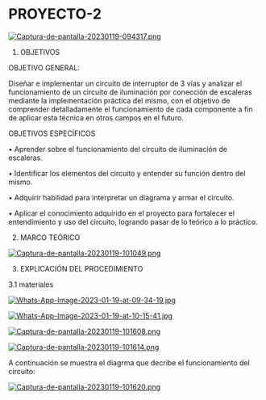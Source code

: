 # PROYECTO-2

[![Captura-de-pantalla-20230119-094317.png](https://i.postimg.cc/8zXgbRxx/Captura-de-pantalla-20230119-094317.png)](https://postimg.cc/TKbsdDdc)

1. OBJETIVOS

OBJETIVO GENERAL:

Diseñar e implementar un circuito de interruptor de 3 vías y analizar el funcionamiento de un circuito de iluminación por conección de escaleras mediante la implementación práctica del mismo, con el objetivo de comprender detalladamente el funcionamiento de cada componente a fin de aplicar esta técnica en otros campos en el futuro.

OBJETIVOS ESPECÍFICOS

• Aprender sobre el funcionamiento del circuito de iluminación de escaleras.

• Identificar los elementos del circuito y entender su función dentro del mismo.

• Adquirir habilidad para interpretar un diagrama y armar el circuito.

• Aplicar el conocimiento adquirido en el proyecto para fortalecer el entendimiento y uso del circuito, logrando pasar de lo teórico a lo práctico.

2. MARCO TEÓRICO

[![Captura-de-pantalla-20230119-101049.png](https://i.postimg.cc/bwPC7ZfL/Captura-de-pantalla-20230119-101049.png)](https://postimg.cc/ykfy9YdS)

3. EXPLICACIÓN DEL PROCEDIMIENTO

3.1 materiales 

 [![Whats-App-Image-2023-01-19-at-09-34-19.jpg](https://i.postimg.cc/43qzT0hZ/Whats-App-Image-2023-01-19-at-09-34-19.jpg)](https://postimg.cc/Y4N46b3y)


[![Whats-App-Image-2023-01-19-at-10-15-41.jpg](https://i.postimg.cc/FsTpBDGF/Whats-App-Image-2023-01-19-at-10-15-41.jpg)](https://postimg.cc/ZCy69P1X)

[![Captura-de-pantalla-20230119-101608.png](https://i.postimg.cc/Jhq96byb/Captura-de-pantalla-20230119-101608.png)](https://postimg.cc/bGZCdS9J)

[![Captura-de-pantalla-20230119-101614.png](https://i.postimg.cc/pTL3gp83/Captura-de-pantalla-20230119-101614.png)](https://postimg.cc/CZ9v8Mc4)

A continuación se muestra el diagrma que decribe el funcionamiento del circuito:

[![Captura-de-pantalla-20230119-101620.png](https://i.postimg.cc/LXQGR235/Captura-de-pantalla-20230119-101620.png)](https://postimg.cc/8JWZm83g)


